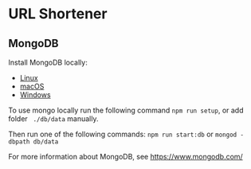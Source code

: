 # URL Shortener


## MongoDB
Install MongoDB locally:
- [Linux](https://docs.mongodb.com/v3.2/administration/install-on-linux/)
- [macOS](https://docs.mongodb.com/v3.2/tutorial/install-mongodb-on-os-x/)
- [Windows](https://docs.mongodb.com/v3.2/tutorial/install-mongodb-on-windows/)

To use mongo locally run the following command `npm run setup`, or add folder ` ./db/data` manually.

Then run one of the following commands: `npm run start:db` or `mongod -dbpath db/data`

For more information about MongoDB, see https://www.mongodb.com/
